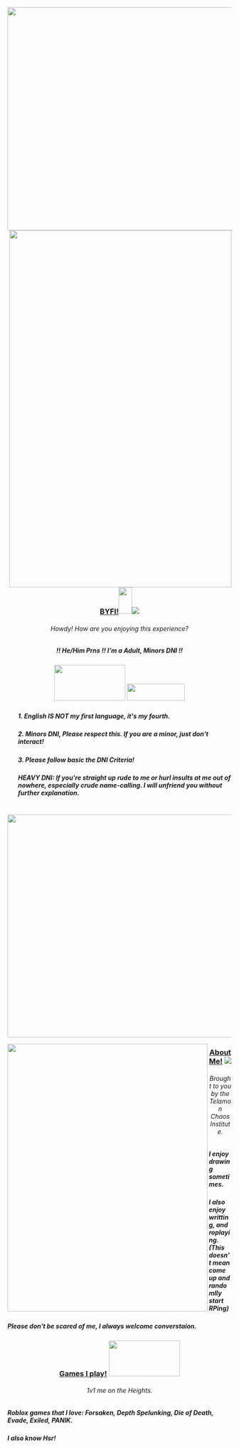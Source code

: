 <p align="center"> 
<img src="https://files.catbox.moe/7y9vux.jpg" width="1000" 
  height="500"/>
<img src="https://files.catbox.moe/vjplvg.png"
  width="500" 
  height="800"
  align="right"
/>
<h3 align="center"><strong><u>BYFI!</u></strong><img src="https://files.catbox.moe/5w5y3y.gif" width="30" height="60" /><img src="https://files.catbox.moe/i1avs0.gif"/></h3>
<h6 align="center"> Howdy! How are you enjoying this experience?
    <h5 align="center">!! He/Him Prns !! I'm a Adult, Minors DNI !!
<h5 align="center">   <img src="https://files.catbox.moe/9gbdon.gif" width="160" height="80" /> <img src="https://files.catbox.moe/msqyma.gif" width="130" height="38" /> 
<h5><ul><align="left"> 1. English IS NOT my first language, it's my fourth.</h5>
<h5><ul><align="left"> 2. Minors DNI, Please respect this. If you are a minor, just don't interact!</h5>
<h5><ul><align="left"> 3. Please follow basic the DNI Criteria!</h5>
<h5><ul><align="left"> HEAVY DNI: If you're straight up rude to me or hurl insults at me out of nowhere, especially crude name-calling. I will unfriend you without further explanation. 
</align></ul>
</h5>
</h6>
</p>
</br>
<img src="https://files.catbox.moe/qjbc8x.png" width="1200" 
  height="500"/>
</p>
 <img src="https://files.catbox.moe/2lwx0x.jpg"
  align="left"
  width="450" 
  height="600"
  />
<h3 align="center"><strong><u>About Me!</u></strong> <img src="https://files.catbox.moe/cvsfdk.gif"/>
<h6 align="center">Brought to you by the Telamon Chaos Institute.
<h5><align="left"> I enjoy drawing sometimes. </align></h5></h6>
<h5><align="left"> I also enjoy writting, and roplaying. (This doesn't mean come up and randomlly start RPing) </align></h5></h6>
<h5><align="left"> Please don't be scared of me, I always welcome converstaion. </align></h5></h6>
<h3 align="center"><strong><u>Games I play!</u></strong> <img src="https://files.catbox.moe/pk7n76.png"width="160" height="80" /></h3>
<h6 align="center"> 1v1 me on the Heights.  
<h5><align="left"> Roblox games that I love: Forsaken, Depth Spelunking, Die of Death, Evade, Exiled, PANIK.</align></h5></h6>
<h5><align="left">I also know Hsr!</align></h5></h6>
</p>
